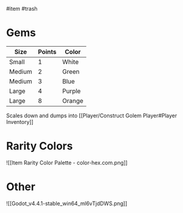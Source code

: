 #item #trash

# Gems

| Size   | Points | Color  |
| ------ | ------ | ------ |
| Small  | 1      | White  |
| Medium | 2      | Green  |
| Medium | 3      | Blue   |
| Large  | 4      | Purple |
| Large  | 8      | Orange |
Scales down and dumps into [[Player/Construct Golem Player#Player Inventory]]

# Rarity Colors
![[Item Rarity Color Palette - color-hex.com.png]]

# Other
![[Godot_v4.4.1-stable_win64_ml6vTjdDWS.png]]